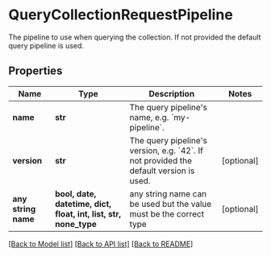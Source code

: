 # QueryCollectionRequestPipeline

The pipeline to use when querying the collection.  If not provided the default query pipeline is used.

## Properties
Name | Type | Description | Notes
------------ | ------------- | ------------- | -------------
**name** | **str** | The query pipeline&#39;s name, e.g. &#x60;my-pipeline&#x60;. | 
**version** | **str** | The query pipeline&#39;s version, e.g. &#x60;42&#x60;.  If not provided the default version is used. | [optional] 
**any string name** | **bool, date, datetime, dict, float, int, list, str, none_type** | any string name can be used but the value must be the correct type | [optional]

[[Back to Model list]](../README.md#documentation-for-models) [[Back to API list]](../README.md#documentation-for-api-endpoints) [[Back to README]](../README.md)


